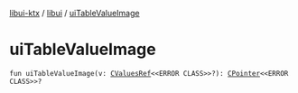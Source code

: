 [libui-ktx](../index.md) / [libui](index.md) / [uiTableValueImage](./ui-table-value-image.md)

# uiTableValueImage

`fun uiTableValueImage(v: `[`CValuesRef`](../kotlinx.cinterop/-c-values-ref/index.md)`<<ERROR CLASS>>?): `[`CPointer`](../kotlinx.cinterop/-c-pointer/index.md)`<<ERROR CLASS>>?`
